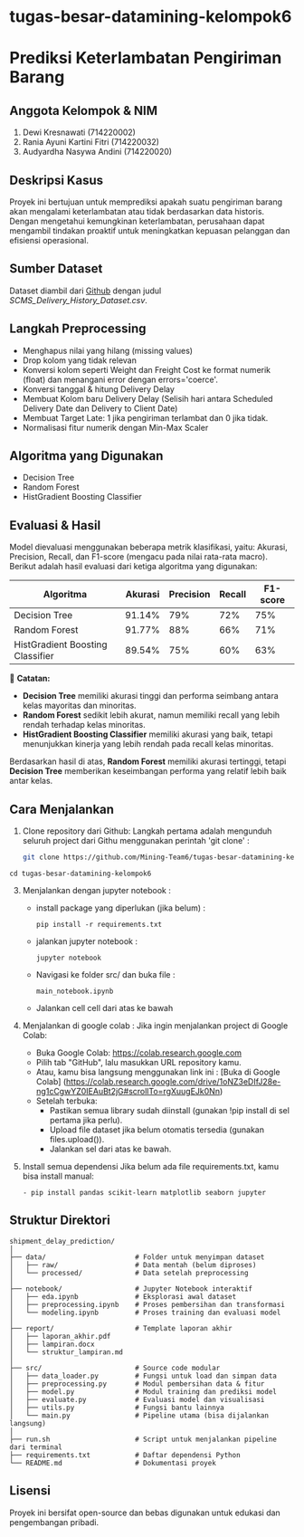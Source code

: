 # tugas-besar-datamining-kelompok6

# Prediksi Keterlambatan Pengiriman Barang 

## Anggota Kelompok & NIM

1. Dewi Kresnawati (714220002)
2. Rania Ayuni Kartini Fitri (714220032)
3. Audyardha Nasywa Andini (714220020)

## Deskripsi Kasus

Proyek ini bertujuan untuk memprediksi apakah suatu pengiriman barang akan mengalami keterlambatan atau tidak berdasarkan data historis. Dengan mengetahui kemungkinan keterlambatan, perusahaan dapat mengambil tindakan proaktif untuk meningkatkan kepuasan pelanggan dan efisiensi operasional.

## Sumber Dataset

Dataset diambil dari [Github]([https://www.kaggle.com/](https://github.com/Abhi1727/FedEx-Logistics-Performance-Analysis/blob/main/SCMS_Delivery_History_Dataset.csv)) dengan judul *SCMS_Delivery_History_Dataset.csv*.  

## Langkah Preprocessing

- Menghapus nilai yang hilang (missing values)
- Drop kolom yang tidak relevan
- Konversi kolom seperti Weight dan Freight Cost ke format numerik (float) dan menangani error dengan errors='coerce'.
- Konversi tanggal & hitung Delivery Delay
- Membuat Kolom baru Delivery Delay (Selisih hari antara Scheduled Delivery Date dan Delivery to Client Date)
- Membuat Target Late: 1 jika pengiriman terlambat dan 0 jika tidak.
- Normalisasi fitur numerik dengan Min-Max Scaler

## Algoritma yang Digunakan

- Decision Tree 
- Random Forest
- HistGradient Boosting Classifier

## Evaluasi & Hasil

Model dievaluasi menggunakan beberapa metrik klasifikasi, yaitu: Akurasi, Precision, Recall, dan F1-score (mengacu pada nilai rata-rata macro). Berikut adalah hasil evaluasi dari ketiga algoritma yang digunakan:

| Algoritma                       | Akurasi | Precision | Recall | F1-score |
|--------------------------------|---------|-----------|--------|----------|
| Decision Tree                  | 91.14%  | 79%       | 72%    | 75%      |
| Random Forest                  | 91.77%  | 88%       | 66%    | 71%      |
| HistGradient Boosting Classifier | 89.54%  | 75%       | 60%    | 63%      |

📌 **Catatan:**
- **Decision Tree** memiliki akurasi tinggi dan performa seimbang antara kelas mayoritas dan minoritas.
- **Random Forest** sedikit lebih akurat, namun memiliki recall yang lebih rendah terhadap kelas minoritas.
- **HistGradient Boosting Classifier** memiliki akurasi yang baik, tetapi menunjukkan kinerja yang lebih rendah pada recall kelas minoritas.

Berdasarkan hasil di atas, **Random Forest** memiliki akurasi tertinggi, tetapi **Decision Tree** memberikan keseimbangan performa yang relatif lebih baik antar kelas.

## Cara Menjalankan

1. Clone repository dari Github:
   Langkah pertama adalah mengunduh seluruh project dari Githu menggunakan perintah 'git clone' :
   ```bash
   git clone https://github.com/Mining-Team6/tugas-besar-datamining-kelompok6.git
   
  ``` 
  cd tugas-besar-datamining-kelompok6
  ```

   
3. Menjalankan dengan jupyter notebook :
   - install package yang diperlukan (jika belum) :
     ```
     pip install -r requirements.txt
     ```
   - jalankan jupyter notebook :
     ```
     jupyter notebook
     ```
   - Navigasi ke folder src/ dan buka file :
     ```
     main_notebook.ipynb
     ```
   - Jalankan cell cell dari atas ke bawah

4. Menjalankan di google colab :
   Jika ingin menjalankan project di Google Colab:
   - Buka Google Colab: https://colab.research.google.com
   - Pilih tab "GitHub", lalu masukkan URL repository kamu.
   - Atau, kamu bisa langsung menggunakan link ini :
   [Buka di Google Colab] (https://colab.research.google.com/drive/1oNZ3eDIfJ28e-ng1cCgwYZ0IEAuBt2jG#scrollTo=rgXuugEJk0Nn)
   - Setelah terbuka:
     * Pastikan semua library sudah diinstall (gunakan !pip install di sel pertama jika perlu).
     * Upload file dataset jika belum otomatis tersedia (gunakan files.upload()).
     * Jalankan sel dari atas ke bawah.
    
5. Install semua dependensi
   Jika belum ada file requirements.txt, kamu bisa install manual:
   ```
   - pip install pandas scikit-learn matplotlib seaborn jupyter
   ```

 ## Struktur Direktori

 ```
shipment_delay_prediction/
│
├── data/                      # Folder untuk menyimpan dataset
│   ├── raw/                   # Data mentah (belum diproses)
│   └── processed/             # Data setelah preprocessing
│
├── notebook/                  # Jupyter Notebook interaktif
│   ├── eda.ipynb              # Eksplorasi awal dataset
│   ├── preprocessing.ipynb    # Proses pembersihan dan transformasi
│   └── modeling.ipynb         # Proses training dan evaluasi model
│
├── report/                    # Template laporan akhir
│   ├── laporan_akhir.pdf
│   ├── lampiran.docx
│   └── struktur_lampiran.md
│
├── src/                       # Source code modular
│   ├── data_loader.py         # Fungsi untuk load dan simpan data
│   ├── preprocessing.py       # Modul pembersihan data & fitur
│   ├── model.py               # Modul training dan prediksi model
│   ├── evaluate.py            # Evaluasi model dan visualisasi
│   ├── utils.py               # Fungsi bantu lainnya
│   └── main.py                # Pipeline utama (bisa dijalankan langsung)
│
├── run.sh                     # Script untuk menjalankan pipeline dari terminal
├── requirements.txt           # Daftar dependensi Python
└── README.md                  # Dokumentasi proyek
```

## Lisensi

Proyek ini bersifat open-source dan bebas digunakan untuk edukasi dan pengembangan pribadi.



   
